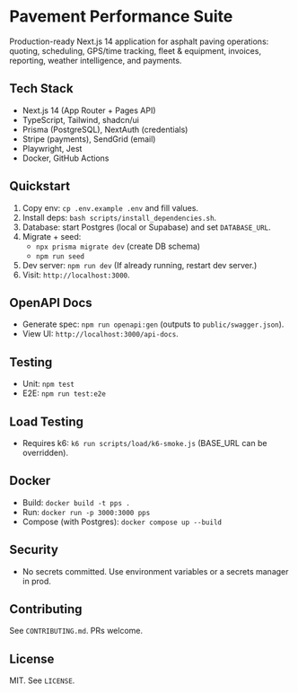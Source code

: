 # Pavement Performance Suite

Production-ready Next.js 14 application for asphalt paving operations: quoting, scheduling, GPS/time tracking, fleet & equipment, invoices, reporting, weather intelligence, and payments.

## Tech Stack
- Next.js 14 (App Router + Pages API)
- TypeScript, Tailwind, shadcn/ui
- Prisma (PostgreSQL), NextAuth (credentials)
- Stripe (payments), SendGrid (email)
- Playwright, Jest
- Docker, GitHub Actions

## Quickstart
1. Copy env: `cp .env.example .env` and fill values.
2. Install deps: `bash scripts/install_dependencies.sh`.
3. Database: start Postgres (local or Supabase) and set `DATABASE_URL`.
4. Migrate + seed:
   - `npx prisma migrate dev` (create DB schema)
   - `npm run seed`
5. Dev server: `npm run dev` (If already running, restart dev server.)
6. Visit: `http://localhost:3000`.

## OpenAPI Docs
- Generate spec: `npm run openapi:gen` (outputs to `public/swagger.json`).
- View UI: `http://localhost:3000/api-docs`.

## Testing
- Unit: `npm test`
- E2E: `npm run test:e2e`

## Load Testing
- Requires k6: `k6 run scripts/load/k6-smoke.js` (BASE_URL can be overridden).

## Docker
- Build: `docker build -t pps .`
- Run: `docker run -p 3000:3000 pps`
- Compose (with Postgres): `docker compose up --build`

## Security
- No secrets committed. Use environment variables or a secrets manager in prod.

## Contributing
See `CONTRIBUTING.md`. PRs welcome.

## License
MIT. See `LICENSE`.
